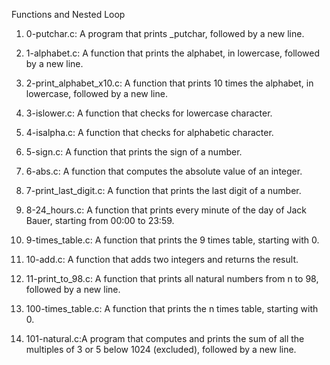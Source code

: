 Functions and Nested Loop

1. 0-putchar.c: A  program that prints _putchar, followed by a new line.

2. 1-alphabet.c: A function that prints the alphabet, in lowercase, followed by a new line.

3. 2-print_alphabet_x10.c: A function that prints 10 times the alphabet, in lowercase, followed by a new line.

4. 3-islower.c: A function that checks for lowercase character.

5. 4-isalpha.c: A function that checks for alphabetic character.

6. 5-sign.c: A function that prints the sign of a number.

7. 6-abs.c: A function that computes the absolute value of an integer.

8. 7-print_last_digit.c: A function that prints the last digit of a number.

9. 8-24_hours.c: A function that prints every minute of the day of Jack Bauer, starting from 00:00 to 23:59.

10. 9-times_table.c: A  function that prints the 9 times table, starting with 0.

11. 10-add.c: A function that adds two integers and returns the result.

12. 11-print_to_98.c: A function that prints all natural numbers from n to 98, followed by a new line.

13. 100-times_table.c: A function that prints the n times table, starting with 0.

14. 101-natural.c:A program that computes and prints the sum of all the multiples of 3 or 5 below 1024 (excluded), followed by a new line.
